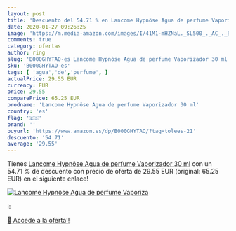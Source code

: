 ```yaml
---
layout: post
title: 'Descuento del 54.71 % en Lancome Hypnôse Agua de perfume Vaporiza'
date: 2020-01-27 09:26:25
image: 'https://m.media-amazon.com/images/I/41M1-mHZNaL._SL500_._AC_._SL400_.jpg'
comments: true
category: ofertas
author: ring
slug: 'B000GHYTAO-es Lancome Hypnôse Agua de perfume Vaporizador 30 ml'
sku: 'B000GHYTAO-es'
tags: [ 'agua','de','perfume', ]
actualPrice: 29.55 EUR
currency: EUR
price: 29.55
comparePrice: 65.25 EUR
prodname: 'Lancome Hypnôse Agua de perfume Vaporizador 30 ml'
country: 'es'
flag: '🇪🇸'
brand: ''
buyurl: 'https://www.amazon.es/dp/B000GHYTAO/?tag=tolees-21'
descuento: '54.71'
average: '29.55'
---
```


Tienes [Lancome Hypnôse Agua de perfume Vaporizador 30 ml](https://www.amazon.es/dp/B000GHYTAO/?tag=tolees-21) con un 54.71 % de descuento con precio de oferta de 29.55 EUR (original: 65.25 EUR) en el siguiente enlace!

[![Lancome Hypnôse Agua de perfume Vaporiza](https://m.media-amazon.com/images/I/41M1-mHZNaL._SL500_._AC_._SL400_.jpg)](https://www.amazon.es/dp/B000GHYTAO/?tag=tolees-21)

ℹ️:


[🛒 Accede a la oferta!!](https://www.amazon.es/dp/B000GHYTAO/?tag=tolees-21)
